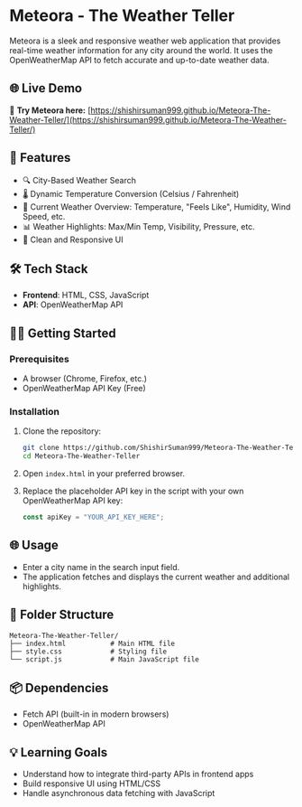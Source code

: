# Meteora - The Weather Teller

Meteora is a sleek and responsive weather web application that provides real-time weather information for any city around the world. It uses the OpenWeatherMap API to fetch accurate and up-to-date weather data.

## 🌐 Live Demo

🔗 **Try Meteora here:** [https://shishirsuman999.github.io/Meteora-The-Weather-Teller/](https://shishirsuman999.github.io/Meteora-The-Weather-Teller/)

## 🌟 Features

- 🔍 City-Based Weather Search
- 🌡️ Dynamic Temperature Conversion (Celsius / Fahrenheit)
- 📍 Current Weather Overview: Temperature, "Feels Like", Humidity, Wind Speed, etc.
- 📊 Weather Highlights: Max/Min Temp, Visibility, Pressure, etc.
- 🎨 Clean and Responsive UI

## 🛠️ Tech Stack

- **Frontend**: HTML, CSS, JavaScript
- **API**: OpenWeatherMap API

## 🧑‍💻 Getting Started

### Prerequisites

- A browser (Chrome, Firefox, etc.)
- OpenWeatherMap API Key (Free)

### Installation

1. Clone the repository:
   ```bash
   git clone https://github.com/ShishirSuman999/Meteora-The-Weather-Teller.git
   cd Meteora-The-Weather-Teller
   ```

2. Open `index.html` in your preferred browser.

3. Replace the placeholder API key in the script with your own OpenWeatherMap API key:
   ```js
   const apiKey = "YOUR_API_KEY_HERE";
   ```

## 🌐 Usage

- Enter a city name in the search input field.
- The application fetches and displays the current weather and additional highlights.

## 🧩 Folder Structure

```
Meteora-The-Weather-Teller/
├── index.html           # Main HTML file
├── style.css            # Styling file
└── script.js            # Main JavaScript file
```

## 📦 Dependencies

- Fetch API (built-in in modern browsers)
- OpenWeatherMap API

## 💡 Learning Goals

- Understand how to integrate third-party APIs in frontend apps
- Build responsive UI using HTML/CSS
- Handle asynchronous data fetching with JavaScript
